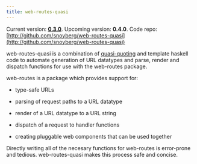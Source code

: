 ```yaml
---
title: web-routes-quasi
---
```

Current version: **[0.3.0](http://hackage.haskell.org/package/web-routes-quasi-0.3.0)**. Upcoming version: **0.4.0**. Code repo: [http://github.com/snoyberg/web-routes-quasi](http://github.com/snoyberg/web-routes-quasi)

web-routes-quasi is a combination of [quasi-quoting](http://www.haskell.org/haskellwiki/Quasiquotation) and template haskell code to automate generation of URL datatypes and parse, render and dispatch functions for use with the web-routes package.

web-routes is a package which provides support for:

* type-safe URLs

* parsing of request paths to a URL datatype

* render of a URL datatype to a URL string

* dispatch of a request to handler functions

* creating pluggable web components that can be used together

Directly writing all of the necesary functions for web-routes is error-prone and tedious. web-routes-quasi makes this process safe and concise.
